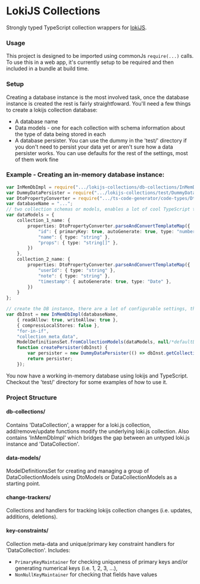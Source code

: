 LokiJS Collections
==============

Strongly typed TypeScript collection wrappers for [lokiJS](https://github.com/techfort/LokiJS).

### Usage
This project is designed to be imported using commonJs `require(...)` calls.
To use this in a web app, it's currently setup to be required and then included in a bundle at build time.

### Setup
Creating a database instance is the most involved task, once the database instance is created the rest is fairly straightfoward. 
You'll need a few things to create a lokijs collection database:
* A database name
* Data models - one for each collection with schema information about the type of data being stored in each
* A database persister.  You can use the dummy in the 'test/' directory if you don't need to persist your data yet or aren't sure how a data persister works.
You can use defaults for the rest of the settings, most of them work fine 

### Example - Creating an in-memory database instance:
```ts
var InMemDbImpl = require(".../lokijs-collections/db-collections/InMemDbImpl");
var DummyDataPersister = require(".../lokijs-collections/test/DummyDataPersister");
var DtoPropertyConverter = require(".../ts-code-generator/code-types/DtoPropertyConverter");
var databaseName = "...";
// two collection schemas or models, enables a lot of cool TypeScript type checking, fewer bugs, and easy constraint setup (i.e. not-null, unique, auto-generated)
var dataModels = {
    collection_1_name: {
        properties: DtoPropertyConverter.parseAndConvertTemplateMap({
            "id": { primaryKey: true, autoGenerate: true, type: "number" },
            "name": { type: "string" },
            "props": { type: "string[]" },
        })
    },
	collection_2_name: {
        properties: DtoPropertyConverter.parseAndConvertTemplateMap({
            "userId": { type: "string" },
            "note": { type: "string" },
            "timestamp": { autoGenerate: true, type: "Date" },
        })
    }
};

// create the DB instance, there are a lot of configurable settings, this one is using a dummy data persister, everything is in-memory
var dbInst = new InMemDbImpl(databaseName,
    { readAllow: true, writeAllow: true },
    { compressLocalStores: false },
    "for-in-if",
    "collection_meta_data",
    ModelDefinitionsSet.fromCollectionModels(dataModels, null/*defaultDataTypes*/),
    function createPersister(dbInst) {
        var persister = new DummyDataPersister(() => dbInst.getCollections(), InMemDbImpl.cloneForInIf, null);
        return persister;
    });
```

You now have a working in-memory database using lokijs and TypeScript.
Checkout the 'test/' directory for some examples of how to use it.


### Project Structure

#### db-collections/
Contains 'DataCollection', a wrapper for a loki.js collection, add/remove/update functions modify the underlying loki.js collection. 
Also contains 'InMemDbImpl' which bridges the gap between an untyped loki.js instance and 'DataCollection'. 

#### data-models/
ModelDefinitionsSet for creating and managing a group of DataCollectionModels using DtoModels or DataCollectionModels as a starting point.

#### change-trackers/
Collections and handlers for tracking lokijs collection changes (i.e. updates, additions, deletions). 

#### key-constraints/
Collection meta-data and unique/primary key constraint handlers for 'DataCollection'. 
Includes:
- `PrimaryKeyMaintainer` for checking uniqueness of primary keys and/or generating numerical keys (i.e. 1, 2, 3, ...), 
- `NonNullKeyMaintainer` for checking that fields have values

